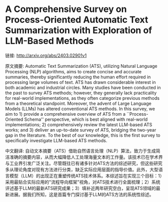 # A Comprehensive Survey on Process-Oriented Automatic Text Summarization with Exploration of LLM-Based Methods

链接: http://arxiv.org/abs/2403.02901v1

原文摘要:
Automatic Text Summarization (ATS), utilizing Natural Language Processing
(NLP) algorithms, aims to create concise and accurate summaries, thereby
significantly reducing the human effort required in processing large volumes of
text. ATS has drawn considerable interest in both academic and industrial
circles. Many studies have been conducted in the past to survey ATS methods;
however, they generally lack practicality for real-world implementations, as
they often categorize previous methods from a theoretical standpoint. Moreover,
the advent of Large Language Models (LLMs) has altered conventional ATS
methods. In this survey, we aim to 1) provide a comprehensive overview of ATS
from a ``Process-Oriented Schema'' perspective, which is best aligned with
real-world implementations; 2) comprehensively review the latest LLM-based ATS
works; and 3) deliver an up-to-date survey of ATS, bridging the two-year gap in
the literature. To the best of our knowledge, this is the first survey to
specifically investigate LLM-based ATS methods.

中文翻译:
自动文本摘要（ATS）借助自然语言处理（NLP）算法，致力于生成简洁准确的摘要内容，从而大幅降低人工处理海量文本的工作量。该技术已在学术界与工业界引发广泛关注。尽管既往已有诸多针对ATS方法的综述研究，但这些研究多从理论角度对现有方法进行分类，缺乏实际应用层面的指导价值。此外，大型语言模型（LLM）的出现正在重塑传统ATS技术体系。本综述旨在实现三个目标：1）采用最贴合实际应用的"流程导向框架"视角，对ATS技术进行全面梳理；2）系统评述基于LLM的最新ATS研究成果；3）填补近两年研究空白，呈现ATS领域的最新进展。据我们所知，这是首篇专门探讨基于LLM的ATS方法的系统性综述。
